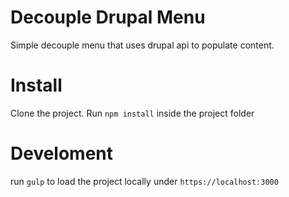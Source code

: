 # Decouple Drupal Menu
Simple decouple menu that uses drupal api to populate content.

# Install
Clone the project. Run `npm install` inside the project folder

# Develoment
run `gulp` to load the project locally under `https://localhost:3000`
